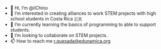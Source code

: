 - 👋 Hi, I’m @ilChino
- 👀 I’m interested in creating alliances to work STEM projects with high school students in Costa Rica 🇨🇷
- 🌱 I’m currently learning the basics of programming to able to support students.
- 💞️ I’m looking to collaborate on STEM projects.
- 📫 How to reach me r.quesada@edunamica.org

<!---
ilChino/ilChino is a ✨ special ✨ repository because its `README.md` (this file) appears on your GitHub profile.
You can click the Preview link to take a look at your changes.
--->

